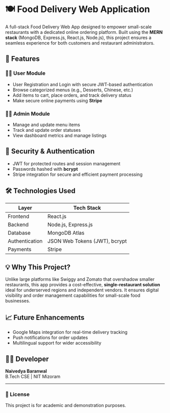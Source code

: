 # 🍽️ Food Delivery Web Application

A full-stack Food Delivery Web App designed to empower small-scale restaurants with a dedicated online ordering platform. Built using the **MERN stack** (MongoDB, Express.js, React.js, Node.js), this project ensures a seamless experience for both customers and restaurant administrators.

## 🚀 Features

### 👨‍🍳 User Module
- User Registration and Login with secure JWT-based authentication
- Browse categorized menus (e.g., Desserts, Chinese, etc.)
- Add items to cart, place orders, and track delivery status
- Make secure online payments using **Stripe**

### 🧑‍💼 Admin Module
- Manage and update menu items
- Track and update order statuses
- View dashboard metrics and manage listings

## 🔐 Security & Authentication
- JWT for protected routes and session management
- Passwords hashed with **bcrypt**
- Stripe integration for secure and efficient payment processing

## 🛠️ Technologies Used

| Layer         | Tech Stack                       |
|--------------|----------------------------------|
| Frontend     | React.js                         |
| Backend      | Node.js, Express.js              |
| Database     | MongoDB Atlas                    |
| Authentication | JSON Web Tokens (JWT), bcrypt  |
| Payments     | Stripe                           |

## 💡 Why This Project?

Unlike large platforms like Swiggy and Zomato that overshadow smaller restaurants, this app provides a cost-effective, **single-restaurant solution** ideal for underserved regions and independent vendors. It ensures digital visibility and order management capabilities for small-scale food businesses.

## 📈 Future Enhancements
- Google Maps integration for real-time delivery tracking
- Push notifications for order updates
- Multilingual support for wider accessibility

## 🧑‍💻 Developer

**Naivedya Baranwal**  
B.Tech CSE | NIT Mizoram  

---

### 📄 License
This project is for academic and demonstration purposes.

